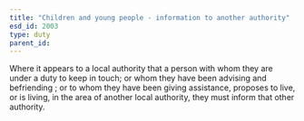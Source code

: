 ```yaml
---
title: "Children and young people - information to another authority"
esd_id: 2003
type: duty
parent_id:  
---
```


Where it appears to a local authority that a person with whom they are under a duty to keep in touch; or whom they have been advising and befriending ; or to whom they have been giving assistance, proposes to live, or is living, in the area of another local authority, they must inform that other authority.

